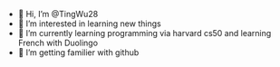 - 👋 Hi, I’m @TingWu28
- 👀 I’m interested in learning new things
- 🌱 I’m currently learning programming via harvard cs50 and learning French with Duolingo
- 💞️ I’m getting familier with github


<!---
TingWu28/TingWu28 is a ✨ special ✨ repository because its `README.md` (this file) appears on your GitHub profile.
You can click the Preview link to take a look at your changes.
--->
